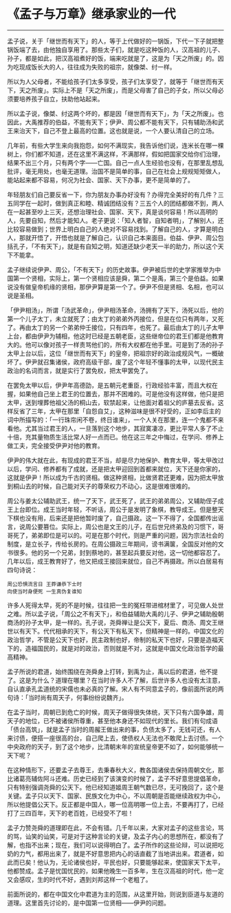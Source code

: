 # 《孟子与万章》继承家业的一代

------

孟子说，关于「继世而有天下」的人，等于上代做好的一锅饭，下代一下子就把整锅饭端了去，由他独自享用了。那些太子们，就是吃这种饭的人，汉高祖的儿子、孙子，都是如此，把汉高祖煮好的饭，端来吃就是了，这是为「天之所废」的。因为吃现成饭长大的人，往往成为失败的祖宗，就像桀、纣一样。

所以为人父母者，不能给孩子们太多享受，孩子们太享受了，就等于「继世而有天下，天之所废」。实际上不是「天之所废」，而是父母害了自己的子女，所以父母必须要培养孩子自立，扶助他站起来。

所以孟子说，像桀、纣这两个坏的，都是因「继世而有天下」，为「天之所废」。也因此，大禹推荐的伯益，不能有天下；伊尹、周公都不能有天下，只有辅助汤和武王来治天下，自己不登上最高的位置。这也就是说，一个人要认清自己的立场。

几年前，有些大学生来向我抱怨，如何不满现实，我告诉他们说，连米长在哪一棵树上，你们都不知道，还在这里不满这样，不满那样，假如把国家交给你们治理，结果不出三个月，只有两个字——亡国。自己一点人生经验也没有，在那里乱想乱批评，毫无用处，也毫无道理。治国不是简单的事，自己在社会上规规矩矩做人，能站起来都不容易，何况为社会、国家、天下办事，更不是简单的了。

年轻朋友们自己要反省一下，你为朋友办事办好没有？办得完全美好的有几件？三五同学在一起时，做到真正和睦、精诚团结没有？三五个人的团结都做不到，两人在一起甚至吵上三天，还想治理社会、国家、天下，真是谈何容易！所以高明的人，先要自知，然后才能知人。老子更说：「知人者智，自知者明」，了解别人，还比较容易做到；世界上明白自己的人绝对不容易找到。了解自己的人，才算是明白人，那就开悟了，开悟也就是了解自己，认识自己本来面目。伯益、伊尹、周公包括孔子，「不有天下」，就是有自知之明，知道还缺少老天一半的助力，所以这个天下不能拿。

孟子继续说伊尹、周公，「不有天下」的历史故事。伊尹被后世的史学家推举为中国第一个贤相，实际上，第一个贤相应该是舜，第二个是禹，第三个是伯益。如果说没有做皇帝机缘的贤相，那伊尹算是第一个了。伊尹不但是贤相、名相，也可以说是圣相。

「伊尹相汤」，所谓「汤武革命」，伊尹相汤革命，汤拥有了天下，汤死以后，他的第一个儿子太丁，未立就死了；由太丁的弟弟外丙接位，但是在位只有两年，又死了。再由太丁的另一个弟弟仲壬接位，只有四年，也死了。最后由太丁的儿子太甲上台，都由伊尹为辅相，他这时已经是五朝老臣，这些继帝位的君王们都是他教育大的。他可以像对孩子一样责骂他们的，所有大权都在他手里。可是到了汤的孙子太甲上台以后，这位「继世而有天下」的皇帝，把祖宗好的政治成规风气，一概破坏了。伊尹就召集诸侯，政府高级干部，废了这个年轻不懂事的太甲，以现代民主政治的名词而言，就是实行了罢免权，把太甲罢免了。

在罢免太甲以后，伊尹年高德劭，是五朝元老重臣，行政经验丰富，而且大权在握，如果他自己坐上君王的位置去，那并不困难的。可是他没有这样做，他只是把太甲，送到埋葬他祖父汤的桐山去，软禁起来，让他面对着祖父的庐墓去反省。这样反省了三年，太甲在那里「自怨自艾」，这种滋味是很不好受的，正如李后主的词中所描写的：「一行珠帘闲不卷，终日谁来」，一个人关在那里，连一个鬼都不来看他。尤其当过君王的人，一旦落到这个地步，其寂寞凄凉，更比平常人多了不止十倍，充其量物质生活比常人好一点而已。他在这三年之中悔过，在学问、修养上做工夫，完全接受伊尹对他的教育。

伊尹的伟大就在此，有现成的君王不当，却是尽力地保护、教育太甲，等太甲改过以后，学问、修养都有了成就，还是把太甲迎回到首都来就位，天下还是你家的，这就是伊尹！所以成为千古的贤相。做这种贤相，比做贤君还更难，因为把太甲放到桐山去的时候，自己能对天子的尊荣权力不动心，这是很难很难的。

周公与姜太公辅助武王，统一了天下，武王死了，武王的弟弟周公，又辅助侄子成王上台即位。成王当时年轻，不听话，周公于是发明了象棋，教导成王。但是整天下棋也没有用，后来还是把他暂时废了，自己摄政。这一下不得了，全国都传出谣言，说周公要篡位。实际上，周公也是文王的儿子，在后世兄终弟及的习惯下，哥哥死了，弟弟即位是可以的。可是在那个时代，则是严重的问题，因为宗法社会的制度，是立长子，传给长房的。在周公摄政三年期间，谤书满箧，全国反对他的文书很多。他的另一个兄弟，封到蔡地的，甚至起兵要反对他，这一切他都容忍了。几年以后，成王教育好了，他又把成王接回来就位，自己不再摄政。所以白居易有四句诗说：
```
周公恐惧流言日 王莽谦恭下士时
向使当时身便死 一生真伪复谁知
```
许多人死得太早，死的不是时候，往往把一生的冤枉带进棺材里了，可见做人处世之难。所以孟子说，「周公之不有天下」，和伯益辅助大禹的儿子、伊尹之辅助殷朝商汤的孙子太甲，是一样的。孔子说，尧舜禅让是公天下，夏后、商汤、周文王继世以有天下。代代相承的天下，有公天下有私天下，但精神是一样的。中国文化的政治哲学，不管是公天下也好，民主政制也好，帝制的私天下也好，只要是造福天下的，造福国民的，就是对的政治，否则就是不对，这就是中国文化政治哲学的最高精神。

孟子所说的君道，始终围绕在尧舜身上打转，到禹为止，禹以后的君道，他不提了。这是为什么？道理在哪里？在当时许多人不了解，后世许多人也没有太注意，自认直承孔孟道统的宋儒也未必真的了解。宋人有不同意孟子的，像前面所说的两句诗：「当时尚有周天子，何事纷纷说魏齐」。

在孟子当时，周朝已到危亡的时候，周天子做得很失体统，天下只有六国争雄，周天子的地位，已不被诸侯所尊重，甚至他本身还不如现代的里长。我们有句成语「债台高筑」，就是孟子当时的周赧王做出来的事，负债太多了，无钱可还，有人来讨债，便搭一座很高的台，自己爬上去，使债权人无法也不敢爬上去讨债。一个中央政府的天子，到了这个地步，比清朝末年的宣统皇帝更不如了，如何能够统一天下呢？

在这种情形下，还要孟子去尊王，去秉春秋大义，教各国诸侯去保持周朝文化，那比诸葛亮辅佐阿斗还难。历史已经到了该演变的时候了，孟子不好意思提倡革命，只有特别强调尧舜的公天下。他已经知道姬周王朝气数已尽，无可挽回了，这个是关键。孟子只以天下、国家、民族文化为中心，不以周朝是否能继续政权为中心，所以他提倡公天下。反正都是中国人，哪一位高明哪一位上去，不要再打了，已经打了三四百年，天下的老百姓，已经受不了啦！

孟子力赞尧舜的道理即在此，不会有错。几千年以来，大家对孟子的这些言论，骂的骂，讪笑的讪笑，可是对于这种言论的关键，及孟子内心的思想所在，都没有了解，也指不出来；现在，我们可以说得明白了。孟子所作的这些论辩，可以说把吃奶的力气，都用出来了，就是不好意思把内心的话直截了当地讲出来。君道者，如此而已矣！他认为，无论诸侯也好，平民也好，只要能够起来，使国家天下太平，他都赞成。孟子是忧国忧民的，如果他晚生一百多年，生在汉高祖的时代，他一定又会感叹，生的时代不好，遇到刘邦这样一个老粗了。

前面所说的，都在中国文化中君道为主的范围，从这里开始，则说到臣道与友道的道理。这里首先讨论的，是中国第一位贤相——伊尹的问题。

